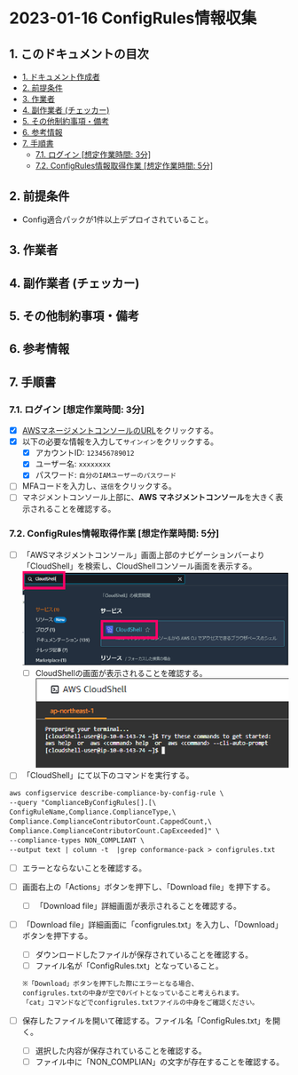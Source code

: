 <!-- omit in toc -->
# 2023-01-16  ConfigRules情報収集


## 1. このドキュメントの目次

- [1. ドキュメント作成者](#1-ドキュメント作成者)
- [2. 前提条件](#4-前提条件)
- [3. 作業者](#5-作業者)
- [4. 副作業者 (チェッカー)](#6-副作業者-チェッカー)
- [5. その他制約事項・備考](#7-その他制約事項備考)
- [6. 参考情報](#8-参考情報)
- [7. 手順書](#9-手順書)
  - [7.1. ログイン \[想定作業時間: 3分\]](#91-ログイン-想定作業時間-3分)
  - [7.2. ConfigRules情報取得作業 \[想定作業時間: 5分\]](#92-configrules情報取得作業-想定作業時間-5分)

## 2. 前提条件

- Config適合パックが1件以上デプロイされていること。

## 3. 作業者

## 4. 副作業者 (チェッカー)

## 5. その他制約事項・備考

## 6. 参考情報

## 7. 手順書

### 7.1. ログイン [想定作業時間: 3分]

- [x] [AWSマネージメントコンソールのURL](https://console.aws.amazon.com/console/home)をクリックする。
- [x] 以下の必要な情報を入力して`サインイン`をクリックする。
  - [x] アカウントID: `123456789012`
  - [x] ユーザー名: `xxxxxxxx`
  - [x] パスワード: `自分のIAMユーザーのパスワード`
- [ ] MFAコードを入力し、`送信`をクリックする。
- [ ] マネジメントコンソール上部に、**AWS マネジメントコンソール**を大きく表示されることを確認する。

### 7.2. ConfigRules情報取得作業 [想定作業時間: 5分]

- [ ] 「AWSマネジメントコンソール」画面上部のナビゲーションバーより「CloudShell」を検索し、CloudShellコンソール画面を表示する。  
  ![ConfigRules情報収集](./image/ConfigRules情報収集001.png)
  - [ ] CloudShellの画面が表示されることを確認する。  
  ![ConfigRules情報収集](./image/ConfigRules情報収集002.png)
- [ ] 「CloudShell」にて以下のコマンドを実行する。  

```txt
aws configservice describe-compliance-by-config-rule \
--query "ComplianceByConfigRules[].[\
ConfigRuleName,Compliance.ComplianceType,\
Compliance.ComplianceContributorCount.CappedCount,\
Compliance.ComplianceContributorCount.CapExceeded]" \
--compliance-types NON_COMPLIANT \
--output text | column -t  |grep conformance-pack > configrules.txt
```

- [ ] エラーとならないことを確認する。  

- [ ] 画面右上の「Actions」ボタンを押下し、「Download file」を押下する。
  - [ ] 「Download file」詳細画面が表示されることを確認する。
- [ ] 「Download file」詳細画面に「configrules.txt」を入力し、「Download」ボタンを押下する。
  - [ ] ダウンロードしたファイルが保存されていることを確認する。
  - [ ] ファイル名が「ConfigRules.txt」となっていること。
  
  ```txt
  ※「Download」ボタンを押下した際にエラーとなる場合、  
  configrules.txtの中身が空で0バイトとなっていること考えられます。  
  「cat」コマンドなどでconfigrules.txtファイルの中身をご確認ください。
  ```

- [ ] 保存したファイルを開いて確認する。ファイル名「ConfigRules.txt」を開く。
  - [ ] 選択した内容が保存されていることを確認する。
  - [ ] ファイル中に「NON_COMPLIAN」の文字が存在することを確認する。
